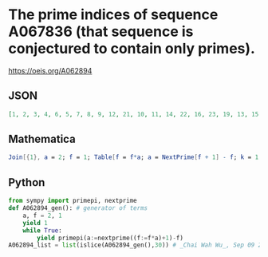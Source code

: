 # The prime indices of sequence A067836 \(that sequence is conjectured to contain only primes\)\.
https://oeis.org/A062894
## JSON
```JSON
[1, 2, 3, 4, 6, 5, 7, 8, 9, 12, 21, 10, 11, 14, 22, 16, 23, 19, 13, 15, 41, 35, 42, 27, 20, 17, 45, 39, 29, 33, 28, 54, 26, 37, 46, 61, 47, 59, 40, 31, 57, 18, 24, 58, 36, 43, 49, 64, 80, 106, 67, 60, 65, 63, 48, 94, 85, 51, 73, 122, 105, 100, 113, 138, 104, 115, 75, 32, 82]
```
## Mathematica
```Mathematica
Join[{1}, a = 2; f = 1; Table[f = f*a; a = NextPrime[f + 1] - f; k = 1; While[Prime[k] != a, k++]; k, {n, 2, 69}]] (* _Jayanta Basu_, Aug 10 2013 *)
```
## Python
```Python
from sympy import primepi, nextprime
def A062894_gen(): # generator of terms
    a, f = 2, 1
    yield 1
    while True:
        yield primepi(a:=nextprime((f:=f*a)+1)-f)
A062894_list = list(islice(A062894_gen(),30)) # _Chai Wah Wu_, Sep 09 2023
```
